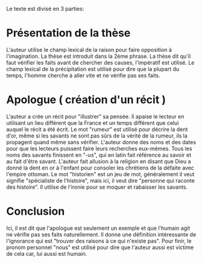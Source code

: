 Le texte est divisé en 3 parties: 
# Présentation de la thèse

L'auteur utilise le champ lexical de la raison pour faire opposition à l'imagination. La thèse est introduit dans la 2ème phrase. La thèse dit qu'il faut vérifier les faits avant de chercher des causes, l'impératif est utilisé.
Le champ lexical de la précipitation est utilisé pour dire que la plupart du temps, l'homme cherche à aller vite et ne vérifie pas ses faits.
# Apologue ( création d'un récit )

L'auteur a crée un récit pour "illustrer" sa pensée. Il apaise le lecteur en utilisant un lieu différent que la France et un temps différent que celui auquel le récit a été écrit.
Le mot "rumeur" est utilisé pour décrire la dent d'or, même si les savants ne sont pas sûrs de la vérité de la rumeur, ils la propagent quand même sans vérifier.
L'auteur donne des noms et des dates pour que les lecteurs puissent faire leurs recherches eux-mêmes.
Tous les noms des savants finissent en "-us", qui en latin fait référence au savoir et au fait d'être savant.
L'auteur fait allusion à la religion en disant que Dieu a donné la dent en or à l'enfant pour consoler les chrétiens de la défaite avec l'empire ottoman.
Le mot "historien" est un jeu de mot, généralement il veut signifie "spécialiste de l'histoire", mais ici, il veut dire "personne qui raconte des histoire".
Il utilise de l'ironie pour se moquer et rabaisser les savants.
# Conclusion

Ici, il est dit que l'apologue est seulement un exemple et que l'humain agit ne vérifie pas ses faits naturellement. Il donne une définition intéressante de l'ignorance qui est "trouver des raisons à ce qui n'existe pas". Pour finir, le pronom personnel "nous" est utilisé pour dire que l'auteur aussi est victime de cela car, lui aussi est humain.